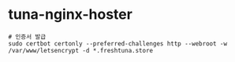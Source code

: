 # tuna-nginx-hoster

```
# 인증서 발급
sudo certbot certonly --preferred-challenges http --webroot -w /var/www/letsencrypt -d *.freshtuna.store
```
